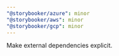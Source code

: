```yaml
---
"@storybooker/azure": minor
"@storybooker/aws": minor
"@storybooker/gcp": minor
---
```


Make external dependencies explicit.
